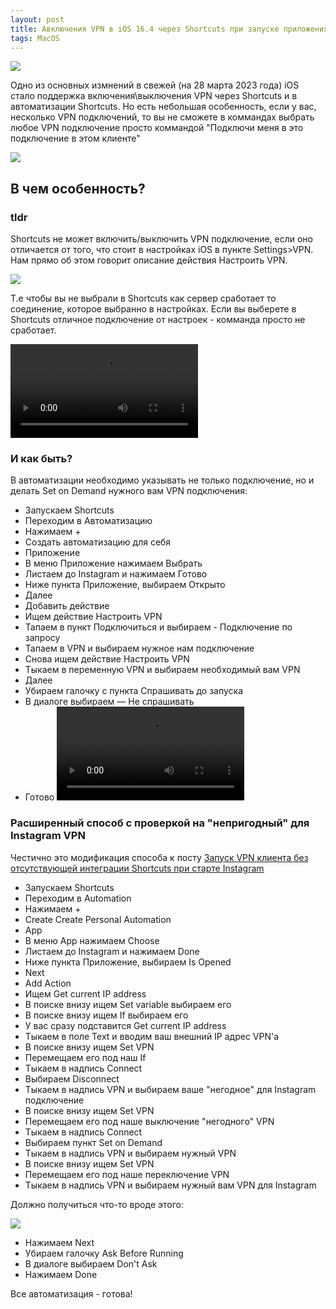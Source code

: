 ```yaml
---
layout: post
title: Авключения VPN в iOS 16.4 через Shortcuts при запуске приложения
tags: MacOS
---
```

![](https://raw.githubusercontent.com/tatarinovms/tatarinovms.github.io/master/images/posts/VPNiOS16/logo.png)

Одно из основных измнений в свежей (на 28 марта 2023 года) iOS стало поддержка включения\выключения VPN через Shortcuts и в автоматизации Shortcuts. Но есть небольшая особенность, если у вас, несколько VPN подключений, то вы не сможете в коммандах выбрать любое VPN подключение просто коммандой "Подключи меня в это подключение в этом клиенте"

![](https://raw.githubusercontent.com/tatarinovms/tatarinovms.github.io/master/images/posts/VPNiOS16/wgcon.png)

## В чем особенность?

### tldr

Shortcuts не может включить/выключить VPN подключение, если оно отличается от того, что стоит в настройках iOS в пункте Settings>VPN. Нам прямо об этом говорит описание действия Настроить VPN. 

![](https://raw.githubusercontent.com/tatarinovms/tatarinovms.github.io/master/images/posts/VPNiOS16/action.png)

Т.е чтобы вы не выбрали в Shortcuts как сервер сработает то соединение, которое выбранно в настройках. Если вы выберете в Shortcuts отличное подключение от настроек - комманда просто не сработает. 

![](https://raw.githubusercontent.com/tatarinovms/tatarinovms.github.io/master/images/posts/VPNiOS16/notwork.webm)

### И как быть? 

В автоматизации необходимо указывать не только подключение, но и делать Set on Demand нужного вам VPN подключения:

- Запускаем Shortcuts 
- Переходим в Автоматизацию
- Нажимаем +
- Создать автоматизацию для себя
- Приложение
- В меню Приложение нажимаем Выбрать
- Листаем до Instagram и нажимаем Готово
- Ниже пункта Приложение, выбираем Открыто
- Далее
- Добавить действие 
- Ищем действие Настроить VPN
- Тапаем в пункт Подключиться и выбираем - Подключение по запросу
- Тапаем в VPN и выбираем нужное нам подключение
- Снова ищем действие Настроить VPN
- Тыкаем в переменную VPN и выбираем необходимый вам VPN
- Далее 
- Убираем галочку с пункта Спрашивать до запуска 
- В диалоге выбираем — Не спрашивать
- Готово
![](https://raw.githubusercontent.com/tatarinovms/tatarinovms.github.io/master/images/posts/VPNiOS16/sv.webm)

### Расширенный способ c проверкой на "непригодный" для Instagram VPN

Честично это модификация способа к посту [Запуск VPN клиента без отсутствующей интеграции Shortcuts при старте Instagram](https://blog.tatarinov.space/ShortcutsVPN/) 

- Запускаем Shortcuts 
- Переходим в Automation
- Нажимаем +
- Create Create Personal Automation
- App
- В меню App нажимаем Choose
- Листаем до Instagram и нажимаем Done
- Ниже пункта Приложение, выбираем Is Opened
- Next
- Add Action
- Ищем Get current IP address
- В поиске внизу ищем Set variable выбираем его
- В поиске внизу ищем If выбираем его
- У вас сразу подставится Get current IP address 
- Тыкаем в поле Text и вводим ваш внешний IP адрес VPN'а
- В поиске внизу ищем Set VPN
- Перемещаем его под наш If
- Тыкаем в надпись Connect 
- Выбираем Disconnect 
- Тыкаем в надпись VPN и выбираем ваше "негодное" для Instagram подключение
- В поиске внизу ищем Set VPN
- Перемещаем его под наше выключение "негодного" VPN
- Тыкаем в надпись Connect 
- Выбираем пункт Set on Demand 
- Тыкаем в надпись VPN и выбираем нужный VPN
- В поиске внизу ищем Set VPN
- Перемещаем его под наше переключение VPN
- Тыкаем в надпись VPN и выбираем нужный вам VPN для Instagram

Должно получиться что-то вроде этого:

![](https://raw.githubusercontent.com/tatarinovms/tatarinovms.github.io/master/images/posts/VPNiOS16/actionrep.png)

- Нажимаем Next
- Убираем галочку Ask Before Running
- В диалоге выбираем Don't Ask
- Нажимаем Done

Все автоматизация - готова!